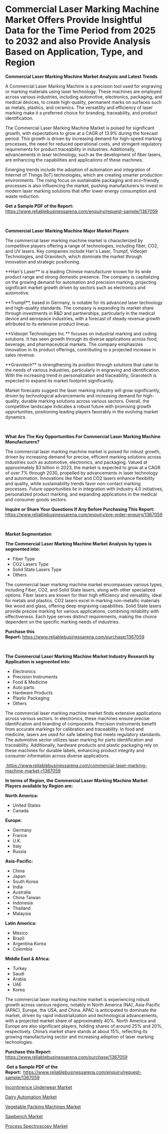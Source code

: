 <p><h1>Commercial Laser Marking Machine Market Offers Provide Insightful Data for the Time Period from 2025 to 2032 and also Provide Analysis Based on Application, Type, and Region</h1></p><p><strong>Commercial Laser Marking Machine Market Analysis and Latest Trends</strong></p>
<p><p>A Commercial Laser Marking Machine is a precision tool used for engraving or marking materials using laser technology. These machines are employed across various industries, including automotive, electronics, packaging, and medical devices, to create high-quality, permanent marks on surfaces such as metals, plastics, and ceramics. The versatility and efficiency of laser marking make it a preferred choice for branding, traceability, and product identification.</p><p>The Commercial Laser Marking Machine Market is poised for significant growth, with expectations to grow at a CAGR of 13.9% during the forecast period. This growth is driven by increasing demand for high-speed marking processes, the need for reduced operational costs, and stringent regulatory requirements for product traceability in industries. Additionally, advancements in laser technology, such as the development of fiber lasers, are enhancing the capabilities and applications of these machines.</p><p>Emerging trends include the adoption of automation and integration of Internet of Things (IoT) technologies, which are creating smarter production environments. The rising focus on sustainable packaging and eco-friendly processes is also influencing the market, pushing manufacturers to invest in modern laser marking solutions that offer lower energy consumption and waste reduction.</p></p>
<p><strong>Get a Sample PDF of the Report:&nbsp;</strong> <a href="https://www.reliablebusinessarena.com/enquiry/request-sample/1367059?utm_campaign=3254&utm_medium=2&utm_source=Github&utm_content=ia&utm_term=22032025&utm_id=commercial-laser-marking-machine">https://www.reliablebusinessarena.com/enquiry/request-sample/1367059</a></p>
<p>&nbsp;</p>
<p><strong>Commercial Laser Marking Machine Major Market Players</strong></p>
<p><p>The commercial laser marking machine market is characterized by competitive players offering a range of technologies, including fiber, CO2, and UV lasers. Key companies include Han's Laser, Trumpf, Videojet Technologies, and Gravotech, which dominate the market through innovation and strategic positioning.</p><p>**Han's Laser** is a leading Chinese manufacturer known for its wide product range and strong domestic presence. The company is capitalizing on the growing demand for automation and precision marking, projecting significant market growth driven by sectors such as electronics and automotive.</p><p>**Trumpf**, based in Germany, is notable for its advanced laser technology and high-quality standards. The company is expanding its market share through investments in R&D and partnerships, particularly in the medical device and aerospace industries, with a forecast of steady revenue growth attributed to its extensive product lineup.</p><p>**Videojet Technologies Inc.** focuses on industrial marking and coding solutions. It has seen growth through its diverse applications across food, beverage, and pharmaceutical markets. The company emphasizes innovation in its product offerings, contributing to a projected increase in sales revenue.</p><p>**Gravotech** is strengthening its position through solutions that cater to the needs of various industries, particularly in engraving and identification. With the increasing trend in personalization and traceability, Gravotech is expected to expand its market footprint significantly.</p><p>Market forecasts suggest the laser marking industry will grow significantly, driven by technological advancements and increasing demand for high-quality, durable marking solutions across various sectors. Overall, the competitive landscape indicates a robust future with promising growth opportunities, positioning leading players favorably in the evolving market dynamics.</p></p>
<p>&nbsp;</p>
<p><strong>What Are The Key Opportunities For Commercial Laser Marking Machine Manufacturers?</strong></p>
<p><p>The commercial laser marking machine market is poised for robust growth, driven by increasing demand for precise, efficient marking solutions across industries such as automotive, electronics, and packaging. Valued at approximately $3 billion in 2023, the market is expected to grow at a CAGR of over 7% through 2030, propelled by advancements in laser technology and automation. Innovations like fiber and CO2 lasers enhance flexibility and quality, while sustainability trends favor non-contact marking processes. Future opportunities lie in integration with Industry 4.0 initiatives, personalized product marking, and expanding applications in the medical and consumer goods sectors.</p></p>
<p><strong>Inquire or Share Your Questions If Any Before Purchasing This Report:</strong> <a href="https://www.reliablebusinessarena.com/enquiry/pre-order-enquiry/1367059?utm_campaign=3254&utm_medium=2&utm_source=Github&utm_content=ia&utm_term=22032025&utm_id=commercial-laser-marking-machine">https://www.reliablebusinessarena.com/enquiry/pre-order-enquiry/1367059</a></p>
<p>&nbsp;</p>
<p><strong>Market Segmentation</strong></p>
<p><strong>The Commercial Laser Marking Machine Market Analysis by types is segmented into:</strong></p>
<p><ul><li>Fiber Type</li><li>CO2 Lasers Type</li><li>Solid State Lasers Type</li><li>Others</li></ul></p>
<p><p>The commercial laser marking machine market encompasses various types, including Fiber, CO2, and Solid State lasers, along with other specialized options. Fiber lasers are known for their high efficiency and versatility, ideal for metals and plastics. CO2 lasers excel in marking non-metallic materials like wood and glass, offering deep engraving capabilities. Solid State lasers provide precise marking for various applications, combining reliability with effectiveness. Each type serves distinct requirements, making the choice dependent on the specific marking needs of industries.</p></p>
<p><strong>Purchase this Report:&nbsp;</strong><a href="https://www.reliablebusinessarena.com/purchase/1367059?utm_campaign=3254&utm_medium=2&utm_source=Github&utm_content=ia&utm_term=22032025&utm_id=commercial-laser-marking-machine">https://www.reliablebusinessarena.com/purchase/1367059</a></p>
<p>&nbsp;</p>
<p><strong>The Commercial Laser Marking Machine Market Industry Research by Application is segmented into:</strong></p>
<p><ul><li>Electronics</li><li>Precision Instruments</li><li>Food & Medicine</li><li>Auto parts</li><li>Hardware Products</li><li>Plastic Packaging</li><li>Others</li></ul></p>
<p><p>The commercial laser marking machine market finds extensive applications across various sectors. In electronics, these machines ensure precise identification and branding of components. Precision instruments benefit from accurate markings for calibration and traceability. In food and medicine, lasers are used for safe labeling that meets regulatory standards. The automotive sector utilizes laser marking for parts identification and traceability. Additionally, hardware products and plastic packaging rely on these machines for durable labels, enhancing product integrity and consumer information across diverse applications.</p></p>
<p><a href="https://www.reliablebusinessarena.com/commercial-laser-marking-machine-market-r1367059?utm_campaign=3254&utm_medium=2&utm_source=Github&utm_content=ia&utm_term=22032025&utm_id=commercial-laser-marking-machine">&nbsp;https://www.reliablebusinessarena.com/commercial-laser-marking-machine-market-r1367059</a></p>
<p><strong>In terms of Region, the Commercial Laser Marking Machine Market Players available by Region are:</strong></p>
<p>
    <p> <strong> North America: </strong>
        <ul>
            <li>United States</li>
            <li>Canada</li>
        </ul>
        </p> 
    <p> <strong> Europe: </strong>
        <ul>
            <li>Germany</li>
            <li>France</li>
            <li>U.K.</li>
            <li>Italy</li>
            <li>Russia</li>
        </ul>
        </p> 
    <p> <strong> Asia-Pacific: </strong>
        <ul>
            <li>China</li>
            <li>Japan</li>
            <li>South Korea</li>
            <li>India</li>
            <li>Australia</li>
            <li>China Taiwan</li>
            <li>Indonesia</li>
            <li>Thailand</li>
            <li>Malaysia</li>
        </ul>
        </p> 
    <p> <strong> Latin America: </strong>
        <ul>
            <li>Mexico</li>
            <li>Brazil</li>
            <li>Argentina Korea</li>
            <li>Colombia</li>
        </ul>
        </p> 
    <p> <strong> Middle East & Africa: </strong>
        <ul>
            <li>Turkey</li>
            <li>Saudi</li>
            <li>Arabia</li>
            <li>UAE</li>
            <li>Korea</li>
        </ul>
    </p>
    </p>
<p><p>The commercial laser marking machine market is experiencing robust growth across various regions, notably in North America (NA), Asia-Pacific (APAC), Europe, the USA, and China. APAC is anticipated to dominate the market, driven by rapid industrialization and technological advancements, with a projected market share of approximately 40%. North America and Europe are also significant players, holding shares of around 25% and 20%, respectively. China’s market share stands at about 15%, reflecting its growing manufacturing sector and increasing adoption of laser marking technologies.</p></p>
<p><strong>Purchase this Report: </strong><a href="https://www.reliablebusinessarena.com/purchase/1367059?utm_campaign=3254&utm_medium=2&utm_source=Github&utm_content=ia&utm_term=22032025&utm_id=commercial-laser-marking-machine">https://www.reliablebusinessarena.com/purchase/1367059</a></p>
<p>&nbsp;<strong>Get a Sample PDF of the Report:&nbsp;&nbsp;</strong><a href="https://www.reliablebusinessarena.com/enquiry/request-sample/1367059?utm_campaign=3254&utm_medium=2&utm_source=Github&utm_content=ia&utm_term=22032025&utm_id=commercial-laser-marking-machine">https://www.reliablebusinessarena.com/enquiry/request-sample/1367059</a></p>
<p><strong></strong></p>
<p><p><a href="https://github.com/shirlantosx7/Market-Research-Report-List-1/blob/main/incontinence-underwear-market.md?utm_campaign=3254&utm_medium=2&utm_source=Github&utm_content=ia&utm_term=22032025&utm_id=commercial-laser-marking-machine">Incontinence Underwear Market</a></p><p><a href="https://www.linkedin.com/pulse/analyzing-dairy-automation-market-size-revenue-growth-from-fyh0f?utm_campaign=3254&utm_medium=2&utm_source=Github&utm_content=ia&utm_term=22032025&utm_id=commercial-laser-marking-machine">Dairy Automation Market</a></p><p><a href="https://www.linkedin.com/pulse/experts-forecast-significant-growth-vegetable-packing-obj6f?utm_campaign=3254&utm_medium=2&utm_source=Github&utm_content=ia&utm_term=22032025&utm_id=commercial-laser-marking-machine">Vegetable Packing Machines Market</a></p><p><a href="https://www.linkedin.com/pulse/global-sawbench-market-analysis-trends-forecasts-growth-00y5f?utm_campaign=3254&utm_medium=2&utm_source=Github&utm_content=ia&utm_term=22032025&utm_id=commercial-laser-marking-machine">Sawbench Market</a></p><p><a href="https://www.linkedin.com/pulse/process-spectroscopy-market-findings-indicatinga-cagr-14-from-tojwf?utm_campaign=3254&utm_medium=2&utm_source=Github&utm_content=ia&utm_term=22032025&utm_id=commercial-laser-marking-machine">Process Spectroscopy Market</a></p></p>